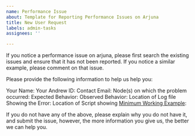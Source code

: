 ```yaml
---
name: Performance Issue
about: Template for Reporting Performance Issues on Arjuna
title: New User Request
labels: admin-tasks
assignees: ''

---
```

If you notice a performance issue on arjuna, please first search the existing issues and ensure that it has not been reported. If you notice a similar example, please comment on that issue. 

Please provide the following information to help us help you:

Your Name: 
Your Andrew ID:
Contact Email: 
Node(s) on which the problem occurred:
Expected Behavior:
Observed Behavior:
Location of Log file Showing the Error:
Location of Script showing [Minimum Working Example]:

[Minimum Working Example]: https://en.wikipedia.org/wiki/Minimal_working_example 

If you do not have any of the above, please explain why you do not have it, and submit the issue, however, the more information you give us, the better we can help you.
